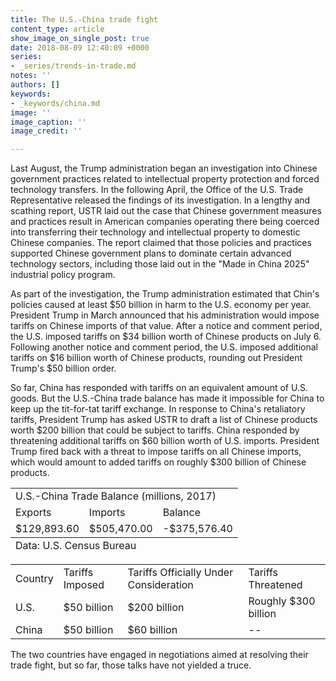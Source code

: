 ```yaml
---
title: The U.S.-China trade fight
content_type: article
show_image_on_single_post: true
date: 2018-08-09 12:40:09 +0000
series:
- _series/trends-in-trade.md
notes: ''
authors: []
keywords:
- _keywords/china.md
image: ''
image_caption: ''
image_credit: ''

---
```

Last August, the Trump administration began an investigation into Chinese government practices related to intellectual property protection and forced technology transfers. In the following April, the Office of the U.S. Trade Representative released the findings of its investigation. In a lengthy and scathing report, USTR laid out the case that Chinese government measures and practices result in American companies operating there being coerced into transferring their technology and intellectual property to domestic Chinese companies. The report claimed that those policies and practices supported Chinese government plans to dominate certain advanced technology sectors, including those laid out in the "Made in China 2025" industrial policy program.

As part of the investigation, the Trump administration estimated that Chin's policies caused at least $50 billion in harm to the U.S. economy per year. President Trump in March announced that his administration would impose tariffs on Chinese imports of that value. After a notice and comment period, the U.S. imposed tariffs on $34 billion worth of Chinese products on July 6. Following another notice and comment period, the U.S. imposed additional tariffs on $16 billion worth of Chinese products, rounding out President Trump's $50 billion order.

So far, China has responded with tariffs on an equivalent amount of U.S. goods. But the U.S.-China trade balance has made it impossible for China to keep up the tit-for-tat tariff exchange. In response to China's retaliatory tariffs, President Trump has asked USTR to draft a list of Chinese products worth $200 billion that could be subject to tariffs. China responded by threatening additional tariffs on $60 billion worth of U.S. imports. President Trump fired back with a threat to impose tariffs on all Chinese imports, which would amount to added tariffs on roughly $300 billion of Chinese products.

<table>
  <tbody>
    <tr>
      <td colspan="3">
        U.S.-China Trade Balance (millions, 2017)
      </td>
    </tr>
    <tr>
      <td>
        Exports
      </td>
      <td>
        Imports
      </td>
      <td>
        Balance
      </td>
    </tr>
    <tr>
      <td>
        $129,893.60
      </td>
      <td>
        $505,470.00
      </td>
      <td>
        -$375,576.40
      </td>
    </tr>
  </tbody>
  <tfoot>
    <tr>
      <td colspan="3">
        Data: U.S. Census Bureau
      </td>
    </tr>
  </tfoot>
</table>
 
  
<table>
  <tbody>
    <tr>
      <td>
        Country
      </td>
      <td>
        Tariffs Imposed
      </td>
      <td>
        Tariffs Officially Under Consideration
      </td>
      <td>
        Tariffs Threatened
      </td>
    </tr>
    <tr>
      <td>
        U.S.
      </td>
      <td>
        $50 billion
      </td>
      <td>
        $200 billion
      </td>
      <td>
        Roughly $300 billion
      </td>
    </tr>
    <tr>
      <td>
        China
      </td>
      <td>
        $50 billion
      </td>
      <td>
        $60 billion
      </td>
      <td>
        --
      </td>
    </tr>
  </tbody>
</table>


The two countries have engaged in negotiations aimed at resolving their trade fight, but so far, those talks have not yielded a truce.